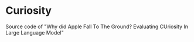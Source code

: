 # Curiosity
Source code of "Why did Apple Fall To The Ground? Evaluating CUriosity In Large Language Model"
